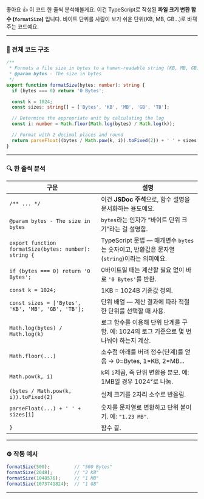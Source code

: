 좋아요 👍 이 코드 한 줄씩 분석해볼게요.
이건 TypeScript로 작성된 **파일 크기 변환 함수 (`formatSize`)** 입니다.
바이트 단위를 사람이 보기 쉬운 단위(KB, MB, GB...)로 바꿔주는 코드예요.

---

### 🧩 전체 코드 구조

```ts
/**
 * Formats a file size in bytes to a human-readable string (KB, MB, GB)
 * @param bytes - The size in bytes
 */
export function formatSize(bytes: number): string {
  if (bytes === 0) return '0 Bytes';

  const k = 1024;
  const sizes: string[] = ['Bytes', 'KB', 'MB', 'GB', 'TB'];

  // Determine the appropriate unit by calculating the log
  const i: number = Math.floor(Math.log(bytes) / Math.log(k));

  // Format with 2 decimal places and round
  return parseFloat((bytes / Math.pow(k, i)).toFixed(2)) + ' ' + sizes[i];
}
```

---

### 🔍 한 줄씩 분석

| 구문                                                    | 설명                                                              |
| ----------------------------------------------------- | --------------------------------------------------------------- |
| `/** ... */`                                          | 이건 **JSDoc 주석**으로, 함수 설명을 문서화하는 용도예요.                           |
| `@param bytes - The size in bytes`                    | `bytes`라는 인자가 “바이트 단위 크기”라는 걸 설명함.                              |
| `export function formatSize(bytes: number): string {` | TypeScript 문법 — 매개변수 `bytes`는 숫자이고, 반환값은 문자열(`string`)이라는 의미예요. |
| `if (bytes === 0) return '0 Bytes';`                  | 0바이트일 때는 계산할 필요 없이 바로 `'0 Bytes'`를 반환.                          |
| `const k = 1024;`                                     | 1KB = 1024B 기준값 정의.                                             |
| `const sizes = ['Bytes', 'KB', 'MB', 'GB', 'TB'];`    | 단위 배열 — 계산 결과에 따라 적절한 단위를 선택할 때 사용.                             |
| `Math.log(bytes) / Math.log(k)`                       | 로그 함수를 이용해 단위 단계를 구함. 예: 1024의 로그 기준으로 몇 번 나눠야 하는지 계산.          |
| `Math.floor(...)`                                     | 소수점 아래를 버려 정수(단계)를 얻음 → 0=Bytes, 1=KB, 2=MB...                  |
| `Math.pow(k, i)`                                      | `k`의 `i`제곱, 즉 단위 변환용 분모. 예: 1MB일 경우 1024²로 나눔.                  |
| `(bytes / Math.pow(k, i)).toFixed(2)`                 | 실제 크기를 2자리 소수로 반올림.                                             |
| `parseFloat(...) + ' ' + sizes[i]`                    | 숫자를 문자열로 변환하고 단위 붙이기. 예: `"1.23 MB"`.                           |
| `}`                                                   | 함수 끝.                                                           |

---

### ⚙️ 작동 예시

```ts
formatSize(500);         // "500 Bytes"
formatSize(2048);        // "2 KB"
formatSize(1048576);     // "1 MB"
formatSize(1073741824);  // "1 GB"
```

---

